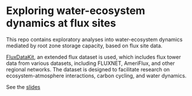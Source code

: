 # Exploring water-ecosystem dynamics at flux sites

This repo contains exploratory analyses into water-ecosystem dynamics mediated by root zone storage capacity, based on flux site data.

[FluxDataKit](https://zenodo.org/records/14808331), an extended flux dataset is used, which includes flux tower data from various datasets, including FLUXNET, AmeriFlux, and other regional networks. The dataset is designed to facilitate research on ecosystem-atmosphere interactions, carbon cycling, and water dynamics.

See the [slides](notes/ds-final-slides.md)